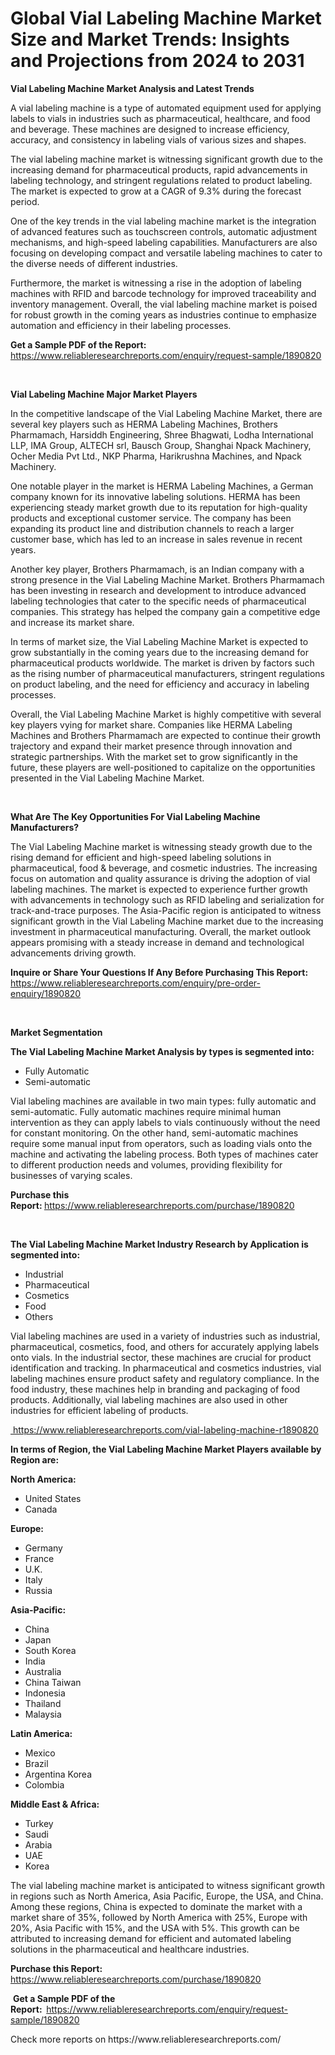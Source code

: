 <p><h1>Global Vial Labeling Machine Market Size and Market Trends: Insights and Projections from 2024 to 2031</h1></p><p><strong>Vial Labeling Machine Market Analysis and Latest Trends</strong></p>
<p><p>A vial labeling machine is a type of automated equipment used for applying labels to vials in industries such as pharmaceutical, healthcare, and food and beverage. These machines are designed to increase efficiency, accuracy, and consistency in labeling vials of various sizes and shapes.</p><p>The vial labeling machine market is witnessing significant growth due to the increasing demand for pharmaceutical products, rapid advancements in labeling technology, and stringent regulations related to product labeling. The market is expected to grow at a CAGR of 9.3% during the forecast period.</p><p>One of the key trends in the vial labeling machine market is the integration of advanced features such as touchscreen controls, automatic adjustment mechanisms, and high-speed labeling capabilities. Manufacturers are also focusing on developing compact and versatile labeling machines to cater to the diverse needs of different industries.</p><p>Furthermore, the market is witnessing a rise in the adoption of labeling machines with RFID and barcode technology for improved traceability and inventory management. Overall, the vial labeling machine market is poised for robust growth in the coming years as industries continue to emphasize automation and efficiency in their labeling processes.</p></p>
<p><strong>Get a Sample PDF of the Report:&nbsp;</strong> <a href="https://www.reliableresearchreports.com/enquiry/request-sample/1890820">https://www.reliableresearchreports.com/enquiry/request-sample/1890820</a></p>
<p>&nbsp;</p>
<p><strong>Vial Labeling Machine Major Market Players</strong></p>
<p><p>In the competitive landscape of the Vial Labeling Machine Market, there are several key players such as HERMA Labeling Machines, Brothers Pharmamach, Harsiddh Engineering, Shree Bhagwati, Lodha International LLP, IMA Group, ALTECH srl, Bausch Group, Shanghai Npack Machinery, Ocher Media Pvt Ltd., NKP Pharma, Harikrushna Machines, and Npack Machinery. </p><p>One notable player in the market is HERMA Labeling Machines, a German company known for its innovative labeling solutions. HERMA has been experiencing steady market growth due to its reputation for high-quality products and exceptional customer service. The company has been expanding its product line and distribution channels to reach a larger customer base, which has led to an increase in sales revenue in recent years. </p><p>Another key player, Brothers Pharmamach, is an Indian company with a strong presence in the Vial Labeling Machine Market. Brothers Pharmamach has been investing in research and development to introduce advanced labeling technologies that cater to the specific needs of pharmaceutical companies. This strategy has helped the company gain a competitive edge and increase its market share. </p><p>In terms of market size, the Vial Labeling Machine Market is expected to grow substantially in the coming years due to the increasing demand for pharmaceutical products worldwide. The market is driven by factors such as the rising number of pharmaceutical manufacturers, stringent regulations on product labeling, and the need for efficiency and accuracy in labeling processes. </p><p>Overall, the Vial Labeling Machine Market is highly competitive with several key players vying for market share. Companies like HERMA Labeling Machines and Brothers Pharmamach are expected to continue their growth trajectory and expand their market presence through innovation and strategic partnerships. With the market set to grow significantly in the future, these players are well-positioned to capitalize on the opportunities presented in the Vial Labeling Machine Market.</p></p>
<p>&nbsp;</p>
<p><strong>What Are The Key Opportunities For Vial Labeling Machine Manufacturers?</strong></p>
<p><p>The Vial Labeling Machine market is witnessing steady growth due to the rising demand for efficient and high-speed labeling solutions in pharmaceutical, food & beverage, and cosmetic industries. The increasing focus on automation and quality assurance is driving the adoption of vial labeling machines. The market is expected to experience further growth with advancements in technology such as RFID labeling and serialization for track-and-trace purposes. The Asia-Pacific region is anticipated to witness significant growth in the Vial Labeling Machine market due to the increasing investment in pharmaceutical manufacturing. Overall, the market outlook appears promising with a steady increase in demand and technological advancements driving growth.</p></p>
<p><strong>Inquire or Share Your Questions If Any Before Purchasing This Report:</strong> <a href="https://www.reliableresearchreports.com/enquiry/pre-order-enquiry/1890820">https://www.reliableresearchreports.com/enquiry/pre-order-enquiry/1890820</a></p>
<p>&nbsp;</p>
<p><strong>Market Segmentation</strong></p>
<p><strong>The Vial Labeling Machine Market Analysis by types is segmented into:</strong></p>
<p><ul><li>Fully Automatic</li><li>Semi-automatic</li></ul></p>
<p><p>Vial labeling machines are available in two main types: fully automatic and semi-automatic. Fully automatic machines require minimal human intervention as they can apply labels to vials continuously without the need for constant monitoring. On the other hand, semi-automatic machines require some manual input from operators, such as loading vials onto the machine and activating the labeling process. Both types of machines cater to different production needs and volumes, providing flexibility for businesses of varying scales.</p></p>
<p><strong>Purchase this Report:&nbsp;</strong><a href="https://www.reliableresearchreports.com/purchase/1890820">https://www.reliableresearchreports.com/purchase/1890820</a></p>
<p>&nbsp;</p>
<p><strong>The Vial Labeling Machine Market Industry Research by Application is segmented into:</strong></p>
<p><ul><li>Industrial</li><li>Pharmaceutical</li><li>Cosmetics</li><li>Food</li><li>Others</li></ul></p>
<p><p>Vial labeling machines are used in a variety of industries such as industrial, pharmaceutical, cosmetics, food, and others for accurately applying labels onto vials. In the industrial sector, these machines are crucial for product identification and tracking. In pharmaceutical and cosmetics industries, vial labeling machines ensure product safety and regulatory compliance. In the food industry, these machines help in branding and packaging of food products. Additionally, vial labeling machines are also used in other industries for efficient labeling of products.</p></p>
<p><a href="https://www.reliableresearchreports.com/vial-labeling-machine-r1890820">&nbsp;https://www.reliableresearchreports.com/vial-labeling-machine-r1890820</a></p>
<p><strong>In terms of Region, the Vial Labeling Machine Market Players available by Region are:</strong></p>
<p>
    <p> <strong> North America: </strong>
        <ul>
            <li>United States</li>
            <li>Canada</li>
        </ul>
        </p> 
    <p> <strong> Europe: </strong>
        <ul>
            <li>Germany</li>
            <li>France</li>
            <li>U.K.</li>
            <li>Italy</li>
            <li>Russia</li>
        </ul>
        </p> 
    <p> <strong> Asia-Pacific: </strong>
        <ul>
            <li>China</li>
            <li>Japan</li>
            <li>South Korea</li>
            <li>India</li>
            <li>Australia</li>
            <li>China Taiwan</li>
            <li>Indonesia</li>
            <li>Thailand</li>
            <li>Malaysia</li>
        </ul>
        </p> 
    <p> <strong> Latin America: </strong>
        <ul>
            <li>Mexico</li>
            <li>Brazil</li>
            <li>Argentina Korea</li>
            <li>Colombia</li>
        </ul>
        </p> 
    <p> <strong> Middle East & Africa: </strong>
        <ul>
            <li>Turkey</li>
            <li>Saudi</li>
            <li>Arabia</li>
            <li>UAE</li>
            <li>Korea</li>
        </ul>
    </p>
    </p>
<p><p>The vial labeling machine market is anticipated to witness significant growth in regions such as North America, Asia Pacific, Europe, the USA, and China. Among these regions, China is expected to dominate the market with a market share of 35%, followed by North America with 25%, Europe with 20%, Asia Pacific with 15%, and the USA with 5%. This growth can be attributed to increasing demand for efficient and automated labeling solutions in the pharmaceutical and healthcare industries.</p></p>
<p><strong>Purchase this Report: </strong><a href="https://www.reliableresearchreports.com/purchase/1890820">https://www.reliableresearchreports.com/purchase/1890820</a></p>
<p>&nbsp;<strong>Get a Sample PDF of the Report:&nbsp;&nbsp;</strong><a href="https://www.reliableresearchreports.com/enquiry/request-sample/1890820">https://www.reliableresearchreports.com/enquiry/request-sample/1890820</a></p>
<p><strong></strong></p>
<p>Check more reports on https://www.reliableresearchreports.com/</p>